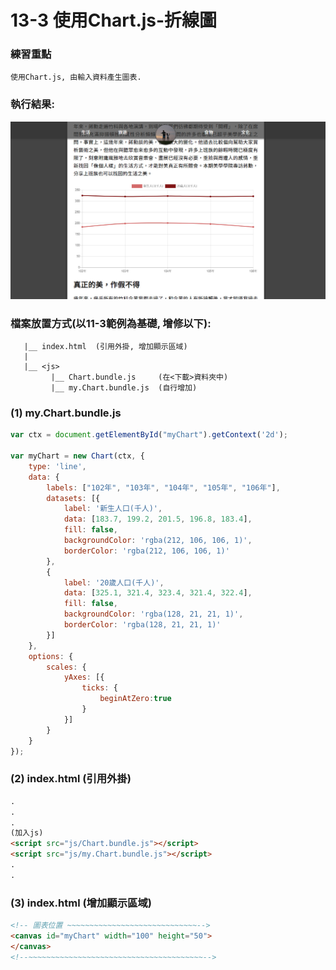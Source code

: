 # 13-3 使用Chart.js-折線圖

### 練習重點
```
使用Chart.js, 由輸入資料產生圖表.
```

### 執行結果:
![GitHub Logo](/imgs/results13-3.jpg)


### 檔案放置方式(以11-3範例為基礎, 增修以下):
```
   |__ index.html  (引用外掛, 增加顯示區域) 
   |
   |__ <js>
         |__ Chart.bundle.js     (在<下載>資料夾中)
         |__ my.Chart.bundle.js  (自行增加)  
```


### (1) my.Chart.bundle.js

``` js
var ctx = document.getElementById("myChart").getContext('2d');

var myChart = new Chart(ctx, {
    type: 'line',
    data: {
        labels: ["102年", "103年", "104年", "105年", "106年"],
        datasets: [{
            label: '新生人口(千人)',
            data: [183.7, 199.2, 201.5, 196.8, 183.4],
            fill: false,
            backgroundColor: 'rgba(212, 106, 106, 1)',
            borderColor: 'rgba(212, 106, 106, 1)'
        }, 
        {
            label: '20歲人口(千人)',
            data: [325.1, 321.4, 323.4, 321.4, 322.4],
            fill: false,
            backgroundColor: 'rgba(128, 21, 21, 1)',			
            borderColor: 'rgba(128, 21, 21, 1)'
        }]
    },
    options: {
        scales: {
            yAxes: [{
                ticks: {
                    beginAtZero:true
                }
            }]
        }
    }
});
```


### (2) index.html (引用外掛)  
``` html
.
.
.
(加入js)
<script src="js/Chart.bundle.js"></script>  
<script src="js/my.Chart.bundle.js"></script>   
.
.
```

### (3) index.html (增加顯示區域)  
``` html
<!-- 圖表位置 ~~~~~~~~~~~~~~~~~~~~~~~~~~~~~-->		
<canvas id="myChart" width="100" height="50">
</canvas>
<!--~~~~~~~~~~~~~~~~~~~~~~~~~~~~~~~~~~~~~~~-->
```
